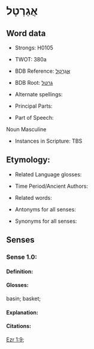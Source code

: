 # אֲגַרְטָל

<!-- Status: S2="NeedsEdits" -->
<!-- Lexica used for edits:   -->

## Word data

* Strongs: H0105

* TWOT: 380a

* BDB Reference: [אֲגַרְטָל](rc://en/bdb/dict/c.cz.ab)

* BDB Root: [גרטל](rc://en/bdb/dict/c.cz.aa)

* Alternate spellings:

* Principal Parts:

* Part of Speech:

Noun Masculine

* Instances in Scripture: TBS

## Etymology:

* Related Language glosses:

* Time Period/Ancient Authors:

* Related words:

* Antonyms for all senses:

* Synonyms for all senses:

## Senses

### Sense 1.0:

#### Definition:

#### Glosses:

basin; basket; 

#### Explanation:

#### Citations:

[Ezr 1:9](rc://he/uhb/book/ezr/1/9); 

